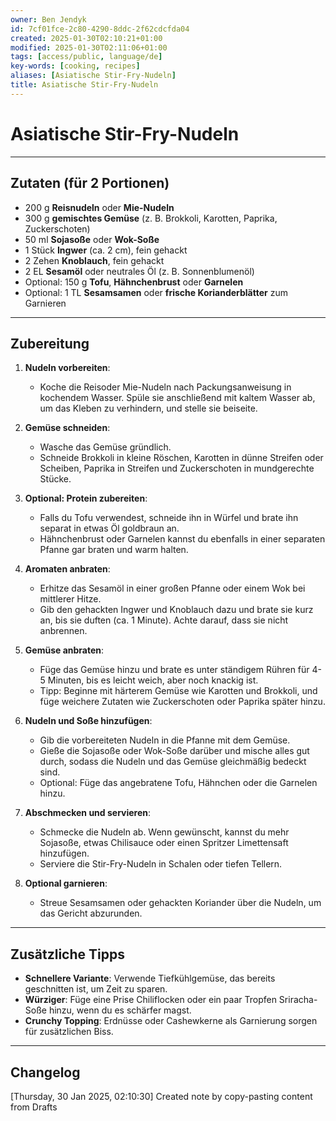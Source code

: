 ```yaml
---
owner: Ben Jendyk
id: 7cf01fce-2c80-4290-8ddc-2f62cdcfda04
created: 2025-01-30T02:10:21+01:00
modified: 2025-01-30T02:11:06+01:00
tags: [access/public, language/de]
key-words: [cooking, recipes]
aliases: [Asiatische Stir-Fry-Nudeln]
title: Asiatische Stir-Fry-Nudeln
---
```


# Asiatische Stir-Fry-Nudeln

---

## Zutaten (für 2 Portionen)

- 200 g **Reisnudeln** oder **Mie-Nudeln**
- 300 g **gemischtes Gemüse** (z. B. Brokkoli, Karotten, Paprika, Zuckerschoten)
- 50 ml **Sojasoße** oder **Wok-Soße**
- 1 Stück **Ingwer** (ca. 2 cm), fein gehackt
- 2 Zehen **Knoblauch**, fein gehackt
- 2 EL **Sesamöl** oder neutrales Öl (z. B. Sonnenblumenöl)
- Optional: 150 g **Tofu**, **Hähnchenbrust** oder **Garnelen**
- Optional: 1 TL **Sesamsamen** oder **frische Korianderblätter** zum Garnieren

---

## Zubereitung

1. **Nudeln vorbereiten**:
	- Koche die Reisoder Mie-Nudeln nach Packungsanweisung in kochendem Wasser. Spüle sie anschließend mit kaltem Wasser ab, um das Kleben zu verhindern, und stelle sie beiseite.

2. **Gemüse schneiden**:
	- Wasche das Gemüse gründlich.
	- Schneide Brokkoli in kleine Röschen, Karotten in dünne Streifen oder Scheiben, Paprika in Streifen und Zuckerschoten in mundgerechte Stücke.

3. **Optional: Protein zubereiten**:
	- Falls du Tofu verwendest, schneide ihn in Würfel und brate ihn separat in etwas Öl goldbraun an.
	- Hähnchenbrust oder Garnelen kannst du ebenfalls in einer separaten Pfanne gar braten und warm halten.

4. **Aromaten anbraten**:
	- Erhitze das Sesamöl in einer großen Pfanne oder einem Wok bei mittlerer Hitze.
	- Gib den gehackten Ingwer und Knoblauch dazu und brate sie kurz an, bis sie duften (ca. 1 Minute). Achte darauf, dass sie nicht anbrennen.

5. **Gemüse anbraten**:
	- Füge das Gemüse hinzu und brate es unter ständigem Rühren für 4-5 Minuten, bis es leicht weich, aber noch knackig ist.
	- Tipp: Beginne mit härterem Gemüse wie Karotten und Brokkoli, und füge weichere Zutaten wie Zuckerschoten oder Paprika später hinzu.

6. **Nudeln und Soße hinzufügen**:
	- Gib die vorbereiteten Nudeln in die Pfanne mit dem Gemüse.
	- Gieße die Sojasoße oder Wok-Soße darüber und mische alles gut durch, sodass die Nudeln und das Gemüse gleichmäßig bedeckt sind.
	- Optional: Füge das angebratene Tofu, Hähnchen oder die Garnelen hinzu.

7. **Abschmecken und servieren**:
	- Schmecke die Nudeln ab. Wenn gewünscht, kannst du mehr Sojasoße, etwas Chilisauce oder einen Spritzer Limettensaft hinzufügen.
	- Serviere die Stir-Fry-Nudeln in Schalen oder tiefen Tellern.

8. **Optional garnieren**:
	- Streue Sesamsamen oder gehackten Koriander über die Nudeln, um das Gericht abzurunden.

---

## Zusätzliche Tipps

- **Schnellere Variante**: Verwende Tiefkühlgemüse, das bereits geschnitten ist, um Zeit zu sparen.
- **Würziger**: Füge eine Prise Chiliflocken oder ein paar Tropfen Sriracha-Soße hinzu, wenn du es schärfer magst.
- **Crunchy Topping**: Erdnüsse oder Cashewkerne als Garnierung sorgen für zusätzlichen Biss.

---

## Changelog

[Thursday, 30 Jan 2025, 02:10:30] Created note by copy-pasting content from Drafts  
